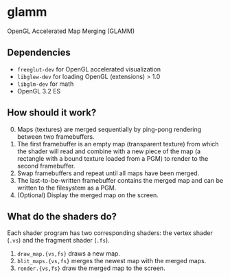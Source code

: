 # glamm
OpenGL Accelerated Map Merging (GLAMM)

## Dependencies

- `freeglut-dev` for OpenGL accelerated visualization
- `libglew-dev` for loading OpenGL (extensions) > 1.0
- `libglm-dev` for math
- OpenGL 3.2 ES

## How should it work?

0. Maps (textures) are merged sequentially by ping-pong rendering between two framebuffers.
1. The first framebuffer is an empty map (transparent texture) from which the shader will read and combine with a new piece of the map (a rectangle with a bound texture loaded from a PGM) to render to the second framebuffer.
2. Swap framebuffers and repeat until all maps have been merged.
3. The last-to-be-written framebuffer contains the merged map and can be written to the filesystem as a PGM. 
4. (Optional) Display the merged map on the screen.

## What do the shaders do?

Each shader program has two corresponding shaders: the vertex shader (`.vs`) and the fragment shader (`.fs`).

1. `draw_map.{vs,fs}` draws a new map.
2. `blit_maps.{vs,fs}` merges the newest map with the merged maps.
3. `render.{vs,fs}` draw the merged map to the screen.